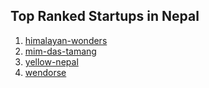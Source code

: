 ## Top Ranked Startups in Nepal

1. [himalayan-wonders](http://www.startupranking.com/himalayan-wonders)
2. [mim-das-tamang](http://www.startupranking.com/mim-das-tamang)
3. [yellow-nepal](http://www.startupranking.com/yellow-nepal)
4. [wendorse](http://www.startupranking.com/wendorse)

